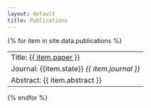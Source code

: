 ```yaml
---
layout: default
title: Publications
---
```

<div class='heading'>
    <div class='verbose'>
    {% for item in site.data.publications %}
    <div class='sub-navigation'>
        <table>
        <tbody>
            <tr><td>Title: <a href="{{ item.link }}" class="current">
        {{ item.paper }}</a></td></tr>
            <tr><td>Journal: 
            {{item.state}}  
            <i>{{ item.journal }}</i>
            </td></tr>
            <tr class="spaceUnder"><td>Abstract: {{ item.abstract }}</td></tr>
        </tbody>
        </table>
    </div>
    {% endfor %}
    </div>
</div>